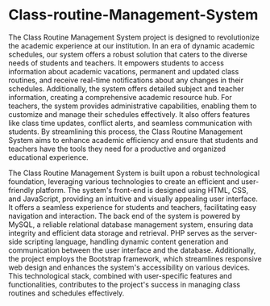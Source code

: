 # Class-routine-Management-System
The Class Routine Management System project is designed to revolutionize the academic experience at our institution. In an era of dynamic academic schedules, our system offers a robust solution that caters to the diverse needs of students and teachers. It empowers students to access information about academic vacations, permanent and updated class routines, and receive real-time notifications about any changes in their schedules. Additionally, the system offers detailed subject and teacher information, creating a comprehensive academic resource hub. For teachers, the system provides administrative capabilities, enabling them to customize and manage their schedules effectively. It also offers features like class time updates, conflict alerts, and seamless communication with students. By streamlining this process, the Class Routine Management System aims to enhance academic efficiency and ensure that students and teachers have the tools they need for a productive and organized educational experience.                                                                                                                                      

The Class Routine Management System is built upon a robust technological foundation, leveraging various technologies to create an efficient and user-friendly platform. The system's front-end is designed using HTML, CSS, and JavaScript, providing an intuitive and visually appealing user interface. It offers a seamless experience for students and teachers, facilitating easy navigation and interaction. The back end of the system is powered by MySQL, a reliable relational database management system, ensuring data integrity and efficient data storage and retrieval. PHP serves as the server-side scripting language, handling dynamic content generation and communication between the user interface and the database. Additionally, the project employs the Bootstrap framework, which streamlines responsive web design and enhances the system's accessibility on various devices. This technological stack, combined with user-specific features and functionalities, contributes to the project's success in managing class routines and schedules effectively. 
